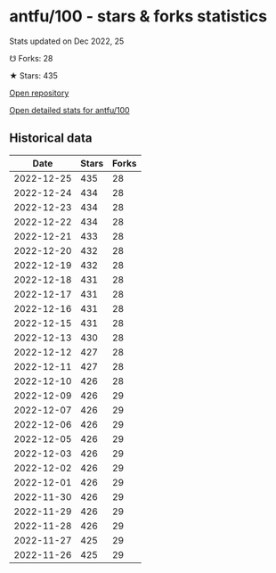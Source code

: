 # antfu/100 - stars & forks statistics

Stats updated on Dec 2022, 25

☋ Forks: 28

★ Stars: 435

[Open repository](https://github.com/antfu/100)

[Open detailed stats for antfu/100](https://reviewgithub.com/rep/antfu/100)

## Historical data
| Date | Stars | Forks |
|------|-------|-------|
| 2022-12-25 | 435 | 28 | 
| 2022-12-24 | 434 | 28 | 
| 2022-12-23 | 434 | 28 | 
| 2022-12-22 | 434 | 28 | 
| 2022-12-21 | 433 | 28 | 
| 2022-12-20 | 432 | 28 | 
| 2022-12-19 | 432 | 28 | 
| 2022-12-18 | 431 | 28 | 
| 2022-12-17 | 431 | 28 | 
| 2022-12-16 | 431 | 28 | 
| 2022-12-15 | 431 | 28 | 
| 2022-12-13 | 430 | 28 | 
| 2022-12-12 | 427 | 28 | 
| 2022-12-11 | 427 | 28 | 
| 2022-12-10 | 426 | 28 | 
| 2022-12-09 | 426 | 29 | 
| 2022-12-07 | 426 | 29 | 
| 2022-12-06 | 426 | 29 | 
| 2022-12-05 | 426 | 29 | 
| 2022-12-03 | 426 | 29 | 
| 2022-12-02 | 426 | 29 | 
| 2022-12-01 | 426 | 29 | 
| 2022-11-30 | 426 | 29 | 
| 2022-11-29 | 426 | 29 | 
| 2022-11-28 | 426 | 29 | 
| 2022-11-27 | 425 | 29 | 
| 2022-11-26 | 425 | 29 | 

